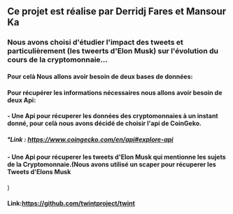 ## Ce projet est réalise par Derridj Fares et Mansour Ka

### Nous avons choisi d'étudier l'impact des tweets et particulièrement (les tweerts d'Elon Musk) sur l'évolution du cours de la cryptomonnaie...
#### Pour celà Nous allons avoir besoin de deux bases de données:
#### Pour récupérer les informations nécessaires nous allons avoir besoin de deux Api:
#### - Une Api pour récuperer les données des cryptomonnaies à un instant donné, pour celà nous avons décidé de choisir l'api de CoinGeko.
##### °Link : https://www.coingecko.com/en/api#explore-api

#### - Une Api pour récuperer les tweets d'Elon Musk qui mentionne les sujets de la Cryptomonnaie.(Nous avons utilisé un scaper pour récuperer les Tweets d'Elons Musk
)
#### Link:https://github.com/twintproject/twint
